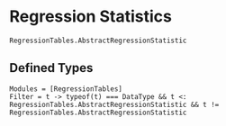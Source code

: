 # Regression Statistics

```@docs
RegressionTables.AbstractRegressionStatistic
```

## Defined Types
```@autodocs
Modules = [RegressionTables]
Filter = t -> typeof(t) === DataType && t <: RegressionTables.AbstractRegressionStatistic && t != RegressionTables.AbstractRegressionStatistic
```